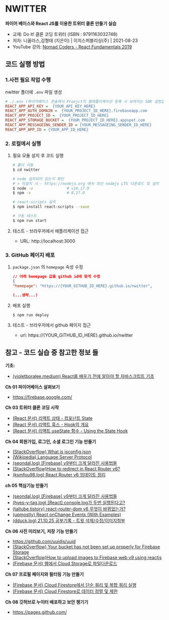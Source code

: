 # NWITTER
**파이어 베이스와 React JS를 이용한 트위터 클론 만들기  실습** 

- 교재: Do it! 클론 코딩 트위터 (ISBN : 9791163032748)
- 저자: 니꼴라스,김형태 (지은이) | 이지스퍼블리싱(주) | 2021-08-23
- YouTube 강의: [Nomad Coders - React Fundamentals 2019](https://www.youtube.com/watch?v=JtHRa-4MTG4&list=PL7jH19IHhOLPp990qs8MbSsUlzKcTKuCf)


## 코드 실행 방법

### 1.사전 필요 작업 수행
nwitter 폴더에 `.env` 파일 생성

```ini
# ./.env (파이어베이스 콘솔에서 Proejct의 웹애플리케이션 등록 시 보여지는 SDK 설정값 이용해 아래 내용 업데이트 )
REACT_APP_API_KEY =  {YOUR_API_KEY_HERE}
REACT_APP_AUTH_DOMAIN =  {YOUR_PROJECT_ID_HERE}.firebaseapp.com
REACT_APP_PROJECT_ID =  {YOUR_PROJECT_ID_HERE}
REACT_APP_STORAGE_BUCKET =  {YOUR_PROJECT_ID_HERE}.appspot.com
REACT_APP_MESSAGEING_SENDER_ID = {YOUR_MESSAGEING_SENDER_ID_HERE}
REACT_APP_APP_ID = {YOUR_APP_ID_HERE}
```

### 2. 로컬에서 실행

1. 필요 모듈 설치 후 코드 실행
    ```bash
    # 폴더 이동
    $ cd nwitter

    # node 설치되어 있는지 확인
    # > 미설치 시 - https://nodejs.org 에서 최신 nodejs LTS 다운로드 및 설치
    $ node -v               # v16.17.0
    $ npm -v                # 8.17.0

    # react-scripts 설치 
    $ npm install react-scripts --save

    # 구동 테스트 
    $ npm run start
    ```
    
2. 테스트 - 브라우저에서 애플리케이션 접근
    - URL: http://localhost:3000


### 3. GitHub 페이지 배포 

1. `package.json` 의 `homepage` 속성 수정
    ```json
    // 아래 homepage 값을 github id에 맞게 수정
    {
    "homepage": "https://{YOUR_GITHUB_ID_HERE}.github.io/nwitter",

    (...생략...)
    ```

2. 배포 실행
    ```bash
    $ npm run deploy
    ```

3. 테스트 - 브라우저에서 github 페이지 접근
    - url: https://{YOUR_GITHUB_ID_HERE}.github.io/nwitter


## 참고 - 코드 실습 중 참고한 정보 들

**기초:**

- [(violetboralee.medium) React를 배우기 전에 알아야 할 자바스크립트 기초](https://violetboralee.medium.com/react를-배우기-전에-알아야-할-javascript기초-e0665f8cbee0)



**Ch 01 파이어베이스 살펴보기**

- https://firebase.google.com/



**Ch 03 트위터 클론 코딩 시작** 

- [(React 문서) 리액트 상태 - 컴포넌트 State](https://ko.reactjs.org/docs/faq-state.html)
- [(React 문서) 리액트 훅스 - Hook의 개요]( https://ko.reactjs.org/docs/hooks-intro.html)
- [(React 문서) 리액트 useState 함수 - Using the State Hook]( https://ko.reactjs.org/docs/hooks-state.html)



**Ch 04 회원가입, 로그인, 소셜 로그인 기능 만들기**

- [(StackOverflow) What is jsconfig.json](https://stackoverflow.com/questions/68675994/what-is-jsconfig-json)
- [(Wikipedia) Language Server Protocol ](https://en.wikipedia.org/wiki/Language_Server_Protocol)
- [(seondal.log) [Firebase] v9부터 크게 달라진 사용법들](https://velog.io/@seondal/Firebase-v9부터-달라진-인증모듈-사용법)
-  [(StackOverflow)How to redirect in React Router v6? ](https://stackoverflow.com/questions/69868956/how-to-redirect-in-react-router-v6)
- [(ksmfou98.log) React Router v6 업데이트 정리](https://velog.io/@ksmfou98/React-Router-v6-업데이트-정리)



**ch 05 핵심기능 만들기**

- [(seondal.log) [Firebase] v9부터 크게 달라진 사용법들](https://velog.io/@seondal/Firebase-v9부터-달라진-인증모듈-사용법)
- [(hyes-y-tag.log) [React] console.log가 두번 실행된다고?](https://velog.io/@hyes-y-tag/React-useEffect가-두번-실행된다고)
- [(taltube.tistory) react-router-dom v6 무엇이 바뀌었는가?](https://taltube.tistory.com/m/37)
- [(upmostly) React onChange Events (With Examples) ](https://upmostly.com/tutorials/react-onchange-events-with-examples)
- [(dduck.log) 21.10.25 공부기록 - 트윗 삭제/수정/이미지첨부](https://velog.io/@dduck/21.10.25-공부기록)



**Ch 06  사진 미리보기, 저장 기능 만들기** 

- https://github.com/uuidjs/uuid 
- [(StackOverflow) Your bucket has not been set up properly for Firebase Storage](https://stackoverflow.com/questions/71917908/your-bucket-has-not-been-set-up-properly-for-firebase-storage)
- [(StackOverflow)How to upload images to Firebase web v9 using reactjs ](https://stackoverflow.com/questions/69719797/how-to-upload-images-to-firebase-web-v9-using-reactjs)
- [(Firebase 문서) 웹에서 Cloud Storage로 파일다운로드](https://firebase.google.com/docs/storage/web/download-files)



**Ch 07 프로필 페이지와 필터링 기능 만들기**

- [(Firebase 문서) Cloud Firestore에서 단순 쿼리 및 복합 쿼리 실행](https://firebase.google.com/docs/firestore/query-data/queries)
- [(Firebase 문서) Cloud Firestore로 데이터 정렬 및 제한]( https://firebase.google.com/docs/firestore/query-data/order-limit-data )



**Ch 08 깃허브로 누이터 배포하고 보안 챙기기**

- https://pages.github.com/

